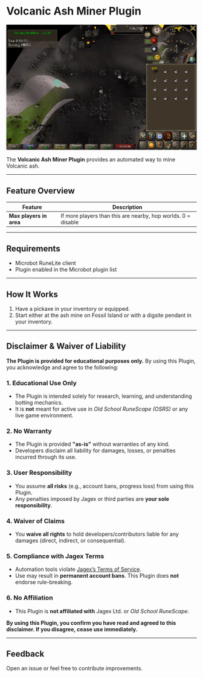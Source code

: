 # Volcanic Ash Miner Plugin

![preview](assets/ash_miner_example.gif)

The **Volcanic Ash Miner Plugin** provides an automated way to mine Volcanic ash.

---

## Feature Overview

| Feature                 | Description                                                   |
|-------------------------|---------------------------------------------------------------|
| **Max players in area** | If more players than this are nearby, hop worlds. 0 = disable |

---

## Requirements
- Microbot RuneLite client
- Plugin enabled in the Microbot plugin list

---

## How It Works
1. Have a pickaxe in your inventory or equipped.
2. Start either at the ash mine on Fossil Island or with a digsite pendant in your inventory.

---

## Disclaimer & Waiver of Liability

**The Plugin is provided for educational purposes only.** By using this Plugin, you acknowledge and agree to the following:

### 1. Educational Use Only
- The Plugin is intended solely for research, learning, and understanding botting mechanics.
- It is **not** meant for active use in *Old School RuneScape (OSRS)* or any live game environment.

### 2. No Warranty
- The Plugin is provided **"as-is"** without warranties of any kind.
- Developers disclaim all liability for damages, losses, or penalties incurred through its use.

### 3. User Responsibility
- You assume **all risks** (e.g., account bans, progress loss) from using this Plugin.
- Any penalties imposed by Jagex or third parties are **your sole responsibility**.

### 4. Waiver of Claims
- You **waive all rights** to hold developers/contributors liable for any damages (direct, indirect, or consequential).

### 5. Compliance with Jagex Terms
- Automation tools violate [Jagex’s Terms of Service](https://www.jagex.com/en-GB/terms).
- Use may result in **permanent account bans**. This Plugin does **not** endorse rule-breaking.

### 6. No Affiliation
- This Plugin is **not affiliated with** Jagex Ltd. or *Old School RuneScape*.

**By using this Plugin, you confirm you have read and agreed to this disclaimer. If you disagree, cease use immediately.**

---

## Feedback
Open an issue or feel free to contribute improvements.
